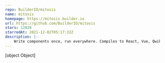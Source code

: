 ```yaml
---
repo: BuilderIO/mitosis
name: mitosis
homepage: https://mitosis.builder.io
url: https://github.com/BuilderIO/mitosis
stars: 12828
starredAt: 2021-12-02T05:17:32Z
description: |-
    Write components once, run everywhere. Compiles to React, Vue, Qwik, Solid, Angular, Svelte, and more. 
---
```


[object Object]
